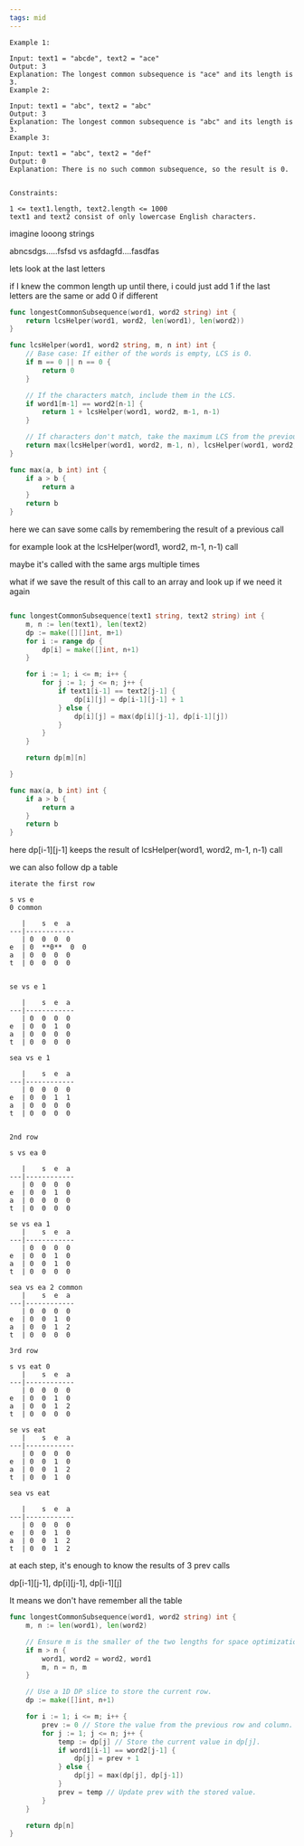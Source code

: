 ```yaml
---
tags: mid
---
```



```
Example 1:

Input: text1 = "abcde", text2 = "ace" 
Output: 3  
Explanation: The longest common subsequence is "ace" and its length is 3.
Example 2:

Input: text1 = "abc", text2 = "abc"
Output: 3
Explanation: The longest common subsequence is "abc" and its length is 3.
Example 3:

Input: text1 = "abc", text2 = "def"
Output: 0
Explanation: There is no such common subsequence, so the result is 0.
 

Constraints:

1 <= text1.length, text2.length <= 1000
text1 and text2 consist of only lowercase English characters.
```


imagine looong strings 

abncsdgs.....fsfsd   vs asfdagfd....fasdfas

lets look at the last letters

if I knew the common length up until there, i could just add 1 if the last letters are the same or add 0 if different 

```go
func longestCommonSubsequence(word1, word2 string) int {
	return lcsHelper(word1, word2, len(word1), len(word2))
}

func lcsHelper(word1, word2 string, m, n int) int {
	// Base case: If either of the words is empty, LCS is 0.
	if m == 0 || n == 0 {
		return 0
	}

	// If the characters match, include them in the LCS.
	if word1[m-1] == word2[n-1] {
		return 1 + lcsHelper(word1, word2, m-1, n-1)
	}

	// If characters don't match, take the maximum LCS from the previous states.
	return max(lcsHelper(word1, word2, m-1, n), lcsHelper(word1, word2, m, n-1))
}

func max(a, b int) int {
	if a > b {
		return a
	}
	return b
}
```

here we can save some calls by remembering the result of a previous call 

for example look at the lcsHelper(word1, word2, m-1, n-1) call 

maybe it's called with the same args multiple times 

what if we save the result of this call to an array and look up if we need it again 



```go

func longestCommonSubsequence(text1 string, text2 string) int {
	m, n := len(text1), len(text2)
	dp := make([][]int, m+1)
	for i := range dp {
		dp[i] = make([]int, n+1)
	}

	for i := 1; i <= m; i++ {
		for j := 1; j <= n; j++ {
			if text1[i-1] == text2[j-1] {
				dp[i][j] = dp[i-1][j-1] + 1 
			} else {
				dp[i][j] = max(dp[i][j-1], dp[i-1][j])
			}
		}
	}

	return dp[m][n]

}

func max(a, b int) int {
	if a > b {
		return a
	}
	return b
}

```

here dp[i-1][j-1] keeps the result of lcsHelper(word1, word2, m-1, n-1) call 

we can also follow dp a table 

```
iterate the first row

s vs e 
0 common  

   |    s  e  a
---|------------
   | 0  0  0  0
e  | 0  **0**  0  0
a  | 0  0  0  0
t  | 0  0  0  0


se vs e 1

   |    s  e  a
---|------------
   | 0  0  0  0
e  | 0  0  1  0
a  | 0  0  0  0
t  | 0  0  0  0

sea vs e 1

   |    s  e  a
---|------------
   | 0  0  0  0
e  | 0  0  1  1
a  | 0  0  0  0
t  | 0  0  0  0


2nd row 

s vs ea 0 

   |    s  e  a
---|------------
   | 0  0  0  0
e  | 0  0  1  0
a  | 0  0  0  0
t  | 0  0  0  0

se vs ea 1 
   |    s  e  a
---|------------
   | 0  0  0  0
e  | 0  0  1  0
a  | 0  0  1  0
t  | 0  0  0  0

sea vs ea 2 common
   |    s  e  a
---|------------
   | 0  0  0  0
e  | 0  0  1  0
a  | 0  0  1  2
t  | 0  0  0  0

3rd row 

s vs eat 0 
   |    s  e  a
---|------------
   | 0  0  0  0
e  | 0  0  1  0
a  | 0  0  1  2
t  | 0  0  0  0

se vs eat 
   |    s  e  a
---|------------
   | 0  0  0  0
e  | 0  0  1  0
a  | 0  0  1  2
t  | 0  0  1  0

sea vs eat 

   |    s  e  a
---|------------
   | 0  0  0  0
e  | 0  0  1  0
a  | 0  0  1  2
t  | 0  0  1  2

```


at each step, it's enough to know the results of 3 prev calls 

dp[i-1][j-1], dp[i][j-1], dp[i-1][j]

It means we don't have remember all the table

```go
func longestCommonSubsequence(word1, word2 string) int {
	m, n := len(word1), len(word2)

	// Ensure m is the smaller of the two lengths for space optimization.
	if m > n {
		word1, word2 = word2, word1
		m, n = n, m
	}

	// Use a 1D DP slice to store the current row.
	dp := make([]int, n+1)

	for i := 1; i <= m; i++ {
		prev := 0 // Store the value from the previous row and column.
		for j := 1; j <= n; j++ {
			temp := dp[j] // Store the current value in dp[j].
			if word1[i-1] == word2[j-1] {
				dp[j] = prev + 1
			} else {
				dp[j] = max(dp[j], dp[j-1])
			}
			prev = temp // Update prev with the stored value.
		}
	}

	return dp[n]
}

```

